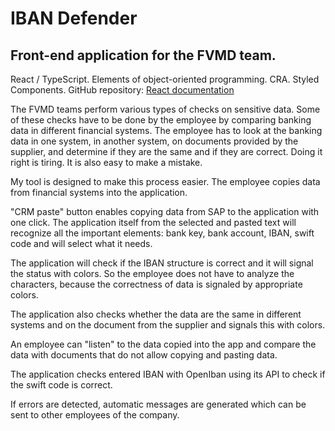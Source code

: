 # IBAN Defender

## Front-end application for the FVMD team.

React / TypeScript. Elements of object-oriented programming. CRA. Styled Components.
GitHub repository: [React documentation](https://github.com/PK007PK/p70vmdtool)

The FVMD teams perform various types of checks on sensitive data. Some of these checks have to be done by the employee by comparing banking data in different financial systems. The employee has to look at the banking data in one system, in another system, on documents provided by the supplier, and determine if they are the same and if they are correct. Doing it right is tiring. It is also easy to make a mistake.

My tool is designed to make this process easier. The employee copies data from financial systems into the application.

"CRM paste" button enables copying data from SAP to the application with one click. The application itself from the selected and pasted text will recognize all the important elements: bank key, bank account, IBAN, swift code and will select what it needs.

The application will check if the IBAN structure is correct and it will signal the status with colors. So the employee does not have to analyze the characters, because the correctness of data is signaled by appropriate colors.

The application also checks whether the data are the same in different systems and on the document from the supplier and signals this with colors.

An employee can "listen" to the data copied into the app and compare the data with documents that do not allow copying and pasting data.

The application checks entered IBAN with OpenIban using its API to check if the swift code is correct.

If errors are detected, automatic messages are generated which can be sent to other employees of the company.
